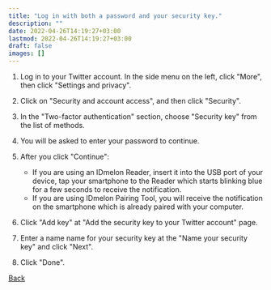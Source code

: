 ```yaml
---
title: "Log in with both a password and your security key."
description: ""
date: 2022-04-26T14:19:27+03:00
lastmod: 2022-04-26T14:19:27+03:00
draft: false
images: []
---
```


1. Log in to your Twitter account. In the side menu on the left, click "More", then click "Settings and privacy".
2. Click on "Security and account access", and then click "Security".
3. In the "Two-factor authentication" section, choose "Security key" from the list of methods.
4. You will be asked to enter your password to continue.
5. After you click "Continue":

    - If you are using an IDmelon Reader, insert it into the USB port of your device, tap your smartphone to the Reader which starts blinking blue for a few seconds to receive the notification.
    - If you are using IDmelon Pairing Tool, you will receive the notification on the smartphone which is already paired with your computer.
6. Click "Add key" at "Add the security key to your Twitter account" page.
7. Enter a name name for your security key at the "Name your security key" and click "Next".
8. Click "Done".

<a id="back" role="button" class="btn btn-primary btn-lg d-block mb-3" href="http://docs.idmelon.com/pages/whichplatform/index.html">Back</a>

<style>

@media (max-width: 480px) {.navbar, .footer { display: none; }}
h1{
    color : #4395ec;
}
</style>
